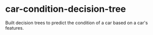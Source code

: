 # car-condition-decision-tree
Built decision trees to predict the condition of a car based on a car's features.
